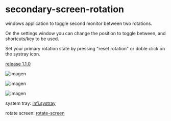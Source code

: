 # secondary-screen-rotation
windows application to toggle second monitor between two rotations. 


On the settings window you can change the position to toggle between, and shortcuts/key to be used.

Set your primary rotation state by pressing "reset rotation" or doble click on the systray icon.

[release 1.1.0](https://github.com/thiagosch/secondary-screen-rotation/releases/tag/1.1.0)

![imagen](https://user-images.githubusercontent.com/6638847/174456481-b0fb452a-e54c-447c-8c47-204e4b43b7f3.png)

![imagen](https://user-images.githubusercontent.com/6638847/174456415-217c3103-2011-412b-acb5-9d10577a8044.png)

![imagen](https://user-images.githubusercontent.com/6638847/174456448-0e07d421-3b86-404c-b742-c76dcbfdee69.png)

system tray: [infi.systray](https://github.com/Infinidat/infi.systray)

rotate screen: [rotate-screen](https://github.com/danny-burrows/rotate-screen)

